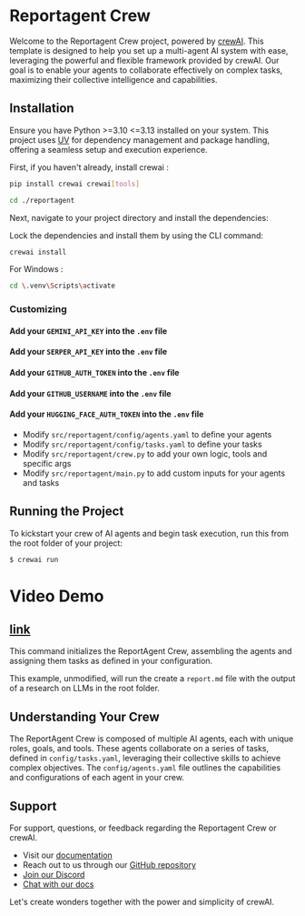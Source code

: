 # Reportagent Crew

Welcome to the Reportagent Crew project, powered by [crewAI](https://crewai.com). This template is designed to help you set up a multi-agent AI system with ease, leveraging the powerful and flexible framework provided by crewAI. Our goal is to enable your agents to collaborate effectively on complex tasks, maximizing their collective intelligence and capabilities.

## Installation

Ensure you have Python >=3.10 <=3.13 installed on your system. This project uses [UV](https://docs.astral.sh/uv/) for dependency management and package handling, offering a seamless setup and execution experience.

First, if you haven't already, install crewai :

```bash
pip install crewai crewai[tools]
```


```bash
cd ./reportagent
```
Next, navigate to your project directory and install the dependencies:


Lock the dependencies and install them by using the CLI command:
```bash
crewai install
```

For Windows :

```bash
cd \.venv\Scripts\activate
```



### Customizing

#### **Add your `GEMINI_API_KEY` into the `.env` file**
#### **Add your `SERPER_API_KEY` into the `.env` file**
#### **Add your `GITHUB_AUTH_TOKEN` into the `.env` file**
#### **Add your `GITHUB_USERNAME` into the `.env` file**
#### **Add your `HUGGING_FACE_AUTH_TOKEN` into the `.env` file**

- Modify `src/reportagent/config/agents.yaml` to define your agents
- Modify `src/reportagent/config/tasks.yaml` to define your tasks
- Modify `src/reportagent/crew.py` to add your own logic, tools and specific args
- Modify `src/reportagent/main.py` to add custom inputs for your agents and tasks

## Running the Project

To kickstart your crew of AI agents and begin task execution, run this from the root folder of your project:

```bash
$ crewai run
```

# Video Demo
## [link](https://drive.google.com/file/d/1ucfCxLxYhEuOV0V8sDKNxQBHHPsHNxzR/view?usp=sharing)

This command initializes the ReportAgent Crew, assembling the agents and assigning them tasks as defined in your configuration.

This example, unmodified, will run the create a `report.md` file with the output of a research on LLMs in the root folder.

## Understanding Your Crew

The ReportAgent Crew is composed of multiple AI agents, each with unique roles, goals, and tools. These agents collaborate on a series of tasks, defined in `config/tasks.yaml`, leveraging their collective skills to achieve complex objectives. The `config/agents.yaml` file outlines the capabilities and configurations of each agent in your crew.

## Support

For support, questions, or feedback regarding the Reportagent Crew or crewAI.
- Visit our [documentation](https://docs.crewai.com)
- Reach out to us through our [GitHub repository](https://github.com/joaomdmoura/crewai)
- [Join our Discord](https://discord.com/invite/X4JWnZnxPb)
- [Chat with our docs](https://chatg.pt/DWjSBZn)

Let's create wonders together with the power and simplicity of crewAI.
